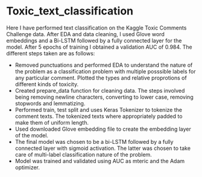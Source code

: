 # Toxic_text_classification
 Here I  have performed text classification on the Kaggle Toxic Comments Challenge data. After EDA and data cleaning, I  used Glove word embeddings and a Bi-LSTM followed by a fully connected layer for the model. After 5 epochs of training I obtained a validation AUC of 0.984.  The different steps taken are as follows:
 
 * Removed punctuations and performed EDA to understand the  nature of the problem as a classification problem with multiple posssible labels for any particular comment. Plotted the types and relative proprotions of different kinds of toxicity. 
 * Created prepare_data function for cleaning data. The steps involved being removing newline characters, converting to lower case, removing stopwords and lemmatizing.
 * Performed train, test split and uses Keras Tokenizer to tokenize the comment texts. The tokenized texts  where appropriately padded to make them of uniform length. 
 * Used downloaded Glove embedding file to create the  embedding layer of the model.
 * The final model was chosen to be a bi-LSTM followed by a fully connected layer with sigmoid activation. The latter was chosen to take care of multi-label classification nature of the problem. 
 * Model was trained and validated using AUC as mteric and the Adam optimizer.
 
 
